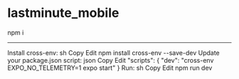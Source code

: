 # lastminute_mobile

npm i

-----
Install cross-env:
sh
Copy
Edit
npm install cross-env --save-dev
Update your package.json script:
json
Copy
Edit
"scripts": {
  "dev": "cross-env EXPO_NO_TELEMETRY=1 expo start"
}
Run:
sh
Copy
Edit
npm run dev
